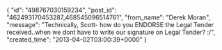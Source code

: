  {
   "id": "498767030159234",
   "post_id": "462493170453287_468545096514761",
   "from_name": "Derek Moran",
   "message": "Technically, Scott- how do you ENDORSE the Legal Tender received..when we dont have to write our signature on Legal Tender? :/",
   "created_time": "2013-04-02T03:00:39+0000"
 }
